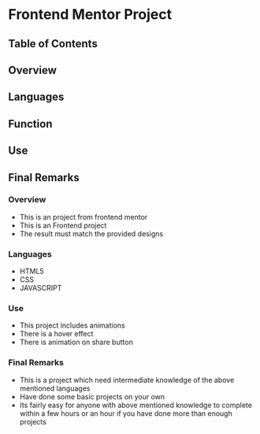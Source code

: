 # Frontend Mentor Project 

## Table of Contents

## Overview
## Languages
## Function
## Use 
## Final Remarks


### Overview

- This is an project from frontend mentor 
- This is an Frontend project 
- The result must match the provided designs

### Languages

- HTML5
- CSS
- JAVASCRIPT

### Use

- This project includes animations 
- There is a hover effect 
- There is animation on share button

### Final Remarks

- This is a project which need intermediate knowledge of the above mentioned languages
- Have done some basic projects on your own
- Its fairly easy for anyone with above mentioned knowledge to complete within a few hours or an hour if you have done more than enough projects
